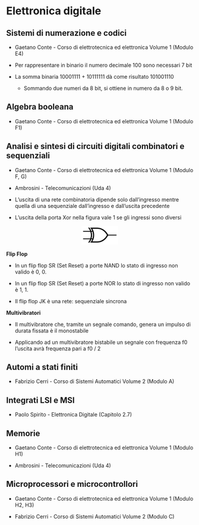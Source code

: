 # Elettronica digitale

## Sistemi di numerazione e codici

* Gaetano Conte - Corso di elettrotecnica ed elettronica Volume 1 (Modulo E4)

* Per rappresentare in binario il numero decimale 100 sono necessari 7 bit

* La somma binaria 10001111 + 10111111 dà come risultato 101001110
  * Sommando due numeri da 8 bit, si ottiene in numero da 8 o 9 bit.

## Algebra booleana

* Gaetano Conte - Corso di elettrotecnica ed elettronica Volume 1 (Modulo F1)

## Analisi e sintesi di circuiti digitali combinatori e sequenziali

* Gaetano Conte - Corso di elettrotecnica ed elettronica Volume 1 (Modulo F, G)

* Ambrosini - Telecomunicazioni (Uda 4)

* L’uscita di una rete combinatoria dipende solo dall’ingresso mentre quella di una sequenziale dall’ingresso e dall’uscita precedente

* L’uscita della porta Xor nella figura vale 1 se gli ingressi sono diversi

<div align="center">
  <img src="../../images/xor.png" alt="Partitore di corrente" width=100/>
</div>

**Flip Flop**

* In un flip flop SR (Set Reset) a porte NAND lo stato di ingresso non valido è 0, 0.

* In un flip flop SR (Set Reset) a porte NOR lo stato di ingresso non valido è 1, 1.

* Il flip flop JK è una rete: sequenziale sincrona

**Multivibratori**

* Il multivibratore che, tramite un segnale comando, genera un impulso di durata fissata è il monostabile

* Applicando ad un multivibratore bistabile un segnale con frequenza f0 l’uscita avrà frequenza pari a f0 / 2

## Automi a stati finiti

* Fabrizio Cerri - Corso di Sistemi Automatici Volume 2 (Modulo A)

## Integrati LSI e MSI

* Paolo Spirito - Elettronica Digitale (Capitolo 2.7)

## Memorie

* Gaetano Conte - Corso di elettrotecnica ed elettronica Volume 1 (Modulo H1)

* Ambrosini - Telecomunicazioni (Uda 4)

## Microprocessori e microcontrollori

* Gaetano Conte - Corso di elettrotecnica ed elettronica Volume 1 (Modulo H2, H3)

* Fabrizio Cerri - Corso di Sistemi Automatici Volume 2 (Modulo C)

